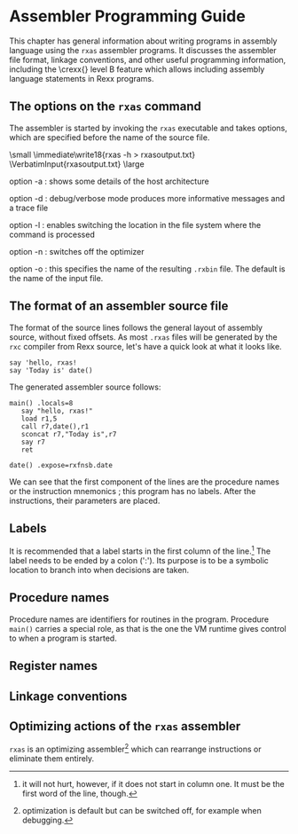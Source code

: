 # Assembler Programming Guide

This chapter has general information about writing programs in assembly language using the `rxas` assembler programs. It discusses the assembler file format, linkage conventions, and other useful programming information, including the \crexx{} level B feature which allows including assembly language statements in Rexx programs.

## The options on the `rxas` command

The assembler is started by invoking the `rxas` executable and takes options, which are specified before the name of the source file. 

\small
\immediate\write18{rxas -h > rxasoutput.txt}
\VerbatimInput{rxasoutput.txt}
\large

option -a
: shows some details of the host architecture

option -d
: debug/verbose mode produces more informative messages and a trace file

option -l
: enables switching the location in the file system where the command is processed

option -n
: switches off the optimizer

option -o
: this specifies the name of the resulting `.rxbin` file. The default is the name of the input file.


## The format of an assembler source file

The format of the source lines follows the general layout of assembly source, without fixed offsets. As most `.rxas` files will be generated by the `rxc` compiler from Rexx source, let's have a quick look at what it looks like.

```rexx <!--hello.rexx-->
say 'hello, rxas!
say 'Today is' date()
```

The generated assembler source follows:

```rxas <!--hello.rxas-->
main() .locals=8
   say "hello, rxas!"
   load r1,5
   call r7,date(),r1
   sconcat r7,"Today is",r7
   say r7
   ret

date() .expose=rxfnsb.date
```

We can see that the first component of the lines are the procedure names or the instruction mnemonics ; this program has no labels. 
After the instructions, their parameters are placed.

## Labels

It is recommended that a label starts in the first column of the line.[^label] The label needs to be ended by a colon (':'). Its purpose is to be a symbolic location to branch into when decisions are taken.

## Procedure names

Procedure names are identifiers for routines in the program. Procedure `main()` carries a special role, as that is the one the VM runtime gives control to when a program is started.

## Register names

## Linkage conventions

## Optimizing actions of the `rxas` assembler

`rxas` is an optimizing assembler[^optim] which can rearrange instructions or eliminate them entirely.


[^label]: it will not hurt, however, if it does not start in column one. It must be the first word of the line, though.
[^optim]: optimization is default but can be switched off, for example when debugging.
